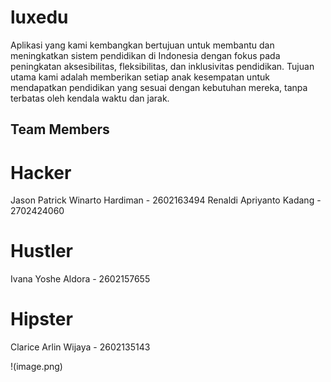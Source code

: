 # luxedu

Aplikasi yang kami kembangkan bertujuan untuk membantu dan meningkatkan sistem pendidikan di Indonesia dengan fokus pada peningkatan aksesibilitas, fleksibilitas, dan inklusivitas pendidikan. Tujuan utama kami adalah memberikan setiap anak kesempatan untuk mendapatkan pendidikan yang sesuai dengan kebutuhan mereka, tanpa terbatas oleh kendala waktu dan jarak.

## Team Members

# Hacker
Jason Patrick Winarto Hardiman - 2602163494
Renaldi Apriyanto Kadang - 2702424060

# Hustler
Ivana Yoshe Aldora - 2602157655

# Hipster
Clarice Arlin Wijaya - 2602135143

!(image.png)
